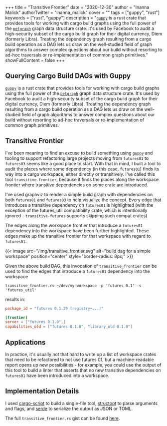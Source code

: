 +++
title = "Transitive Frontier"
date = "2020-12-30"
author = "Inanna Malick"
authorTwitter = "inanna_malick"
cover = ""
tags = ["guppy", "rust"]
keywords = ["rust", "guppy"]
description = "[`guppy`](https://crates.io/crates/guppy) is a rust crate that provides tools for working with cargo build graphs using the full power of the [`petgraph`](https://crates.io/crates/petgraph) graph data structure crate. It's used by Facebook to audit a high-security subset of the cargo build graph for their digital currency, Diem (formerly Libra). Treating the dependency graph resulting from a cargo build operation as a DAG lets us draw on the well-studied field of graph algorithms to answer complex questions about our build without resorting to ad-hoc traversals or re-implementation of common graph primitives."
showFullContent = false
+++


## Querying Cargo Build DAGs with Guppy

[`guppy`](https://crates.io/crates/guppy) is a rust crate that provides tools for working with cargo build graphs using the full power of the [`petgraph`](https://crates.io/crates/petgraph) graph data structure crate. It's used by Facebook to audit a high-security subset of the cargo build graph for their digital currency, Diem (formerly Libra). Treating the dependency graph resulting from a cargo build operation as a DAG lets us draw on the well-studied field of graph algorithms to answer complex questions about our build without resorting to ad-hoc traversals or re-implementation of common graph primitives.

## Transitive Frontier

I've been meaning to find an excuse to build something using [`guppy`](https://crates.io/crates/guppy) and tooling to support refactoring large projects moving from `futures01` to `futures03` seems like a good place to start. With that in mind, I built a tool to audit the places where some dependency (in this case, `futures01`) finds its way into a cargo workspace, either directly or transitively. I've called this tool `transitive-frontier`, because it finds the places along the workspace frontier where transitive dependencies on some crate are introduced.

I've used graphviz to render a simple build graph with dependencies on both `futures01` and `futures03` to help visualize the concept. Every edge that introduces a transitive dependency on `futures01` is highlighted (with the exception of the futures_util compatibility crate, which is intentionally ignored - `transitive-futures` supports skipping such compat crates)

The edges along the workspace frontier that introduce a `futures01` dependency into the workspace have been further highlighted. These edges make up the transitive frontier for that workspace with regard to `futures01`.

{{< image src="/img/transitive_frontier.svg" alt="build dag for a simple workspace" position="center" style="border-radius: 8px;" >}}

Given the above build DAG, this invocation of `transitive_frontier` can be used to find the edges that introduce a `futures01` dependency into the workspace

```shell
transitive_frontier.rs ~/dev/my-workspace -p 'futures 0.1' -s 'futures_util'
```

results in:

```toml
package_id = "futures 0.1.29 (registry+...)"

[frontier]
server = ["futures 0.1.0",]
capabilities_old = ["futures 0.1.0", "library_old 0.1.0"]
```

## Applications

In practice, it's usually not that hard to write up a list of workspace crates that need to be refactored to not use futures 01, but a machine-readable report opens up new possibilities - for example, you could use the output of this tool to build a linter that asserts that no new transitive dependencies on `futures01` have been introduced into a workspace.
            
## Implementation Details

I used [cargo-script](https://github.com/DanielKeep/cargo-script) to build a single-file tool, [structopt](https://crates.io/crates/structopt) to parse arguments and flags, and [serde](https://crates.io/crates/serde) to serialize the output as JSON or TOML.

The full `transitive_frontier.rs` gist can be found [here](https://gist.github.com/inanna-malick/2c828815eda194c652e2eb0fea74b3d5).
